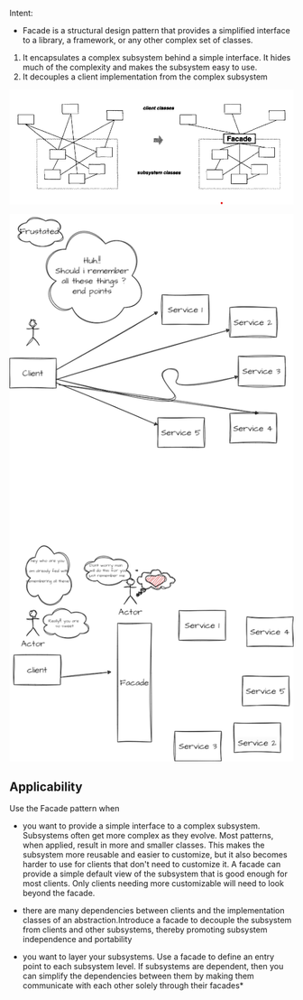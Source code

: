 Intent:

* Facade is a structural design pattern that provides a simplified interface to a library, a framework, or any
other complex set of classes.

1. It encapsulates a complex subsystem behind a simple interface. It hides much of the complexity and makes the subsystem easy to use.
2. It decouples a client implementation from the complex subsystem

![facade.png](facade.png)

![facade_exp.png](facde_exp.png)

**Applicability**
--------------
Use the Facade pattern when

* you want to provide a simple interface to a complex subsystem. Subsystems
  often get more complex as they evolve. Most patterns, when applied, result
  in more and smaller classes. This makes the subsystem more reusable and
  easier to customize, but it also becomes harder to use for clients that don't
  need to customize it. A facade can provide a simple default view of the
  subsystem that is good enough for most clients. Only clients needing more
  customizable will need to look beyond the facade.

* there are many dependencies between clients and the implementation classes
  of an abstraction.Introduce a facade to decouple the subsystem from clients
  and other subsystems, thereby promoting subsystem independence and
  portability

* you want to layer your subsystems. Use a facade to define an entry point to
  each subsystem level. If subsystems are dependent, then you can simplify
  the dependencies between them by making them communicate with each
  other solely through their facades*